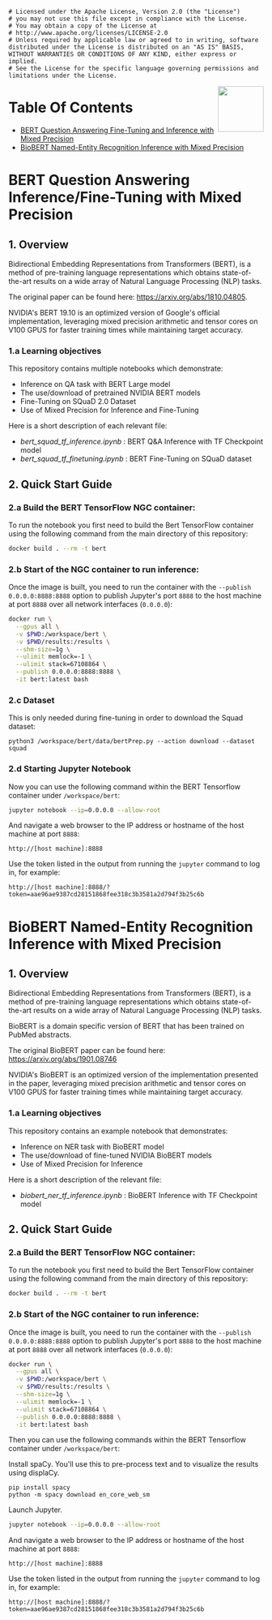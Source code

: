 ```
# Licensed under the Apache License, Version 2.0 (the "License")
# you may not use this file except in compliance with the License.
# You may obtain a copy of the License at
# http://www.apache.org/licenses/LICENSE-2.0
# Unless required by applicable law or agreed to in writing, software distributed under the License is distributed on an "AS IS" BASIS, WITHOUT WARRANTIES OR CONDITIONS OF ANY KIND, either express or implied.
# See the License for the specific language governing permissions and limitations under the License.
```
<img src="http://developer.download.nvidia.com/compute/machine-learning/frameworks/nvidia_logo.png" style="width: 90px; float: right;">


# Table Of Contents
- [BERT Question Answering Fine-Tuning and Inference with Mixed Precision](#bert-question-answering-inference/fine-tuning-with-mixed-precision)
- [BioBERT Named-Entity Recognition Inference with Mixed Precision](#biobert-named-entity-recognition-inference-with-mixed-precision)


# BERT Question Answering Inference/Fine-Tuning with Mixed Precision

## 1. Overview

Bidirectional Embedding Representations from Transformers (BERT), is a method of pre-training language representations which obtains state-of-the-art results on a wide array of Natural Language Processing (NLP) tasks.

The original paper can be found here: https://arxiv.org/abs/1810.04805.

NVIDIA's BERT 19.10 is an optimized version of Google's official implementation, leveraging mixed precision arithmetic and tensor cores on V100 GPUS for faster training times while maintaining target accuracy.

### 1.a Learning objectives

This repository contains multiple notebooks which demonstrate:
- Inference on QA task with BERT Large model
- The use/download of pretrained NVIDIA BERT models
- Fine-Tuning on SQuaD 2.0 Dataset
- Use of Mixed Precision for Inference and Fine-Tuning

Here is a short description of each relevant file:
 - _bert_squad_tf_inference.ipynb_ : BERT Q&A Inference with TF Checkpoint model
 - _bert_squad_tf_finetuning.ipynb_ : BERT Fine-Tuning on SQuaD dataset

## 2. Quick Start Guide

### 2.a Build the BERT TensorFlow NGC container:
To run the notebook you first need to build the Bert TensorFlow container using the following command from the main directory of this repository:

```bash
docker build . --rm -t bert
```
### 2.b Start of the NGC container to run inference:
Once the image is built, you need to run the container with the `--publish
0.0.0.0:8888:8888` option to publish Jupyter's port `8888` to the host machine
at port `8888` over all network interfaces (`0.0.0.0`):

```bash
docker run \
  --gpus all \
  -v $PWD:/workspace/bert \
  -v $PWD/results:/results \
  --shm-size=1g \
  --ulimit memlock=-1 \
  --ulimit stack=67108864 \
  --publish 0.0.0.0:8888:8888 \
  -it bert:latest bash
```

### 2.c Dataset


This is only needed during fine-tuning in order to download the Squad dataset:

```python3
python3 /workspace/bert/data/bertPrep.py --action download --dataset squad
```

### 2.d Starting Jupyter Notebook

Now you can use the following command within the BERT Tensorflow container under
`/workspace/bert`:

```bash
jupyter notebook --ip=0.0.0.0 --allow-root
```

And navigate a web browser to the IP address or hostname of the host machine
at port `8888`:

```
http://[host machine]:8888
```

Use the token listed in the output from running the `jupyter` command to log
in, for example:

```
http://[host machine]:8888/?token=aae96ae9387cd28151868fee318c3b3581a2d794f3b25c6b
```


# BioBERT Named-Entity Recognition Inference with Mixed Precision

## 1. Overview

Bidirectional Embedding Representations from Transformers (BERT), is a method of pre-training language representations which obtains state-of-the-art results on a wide array of Natural Language Processing (NLP) tasks. 

BioBERT is a domain specific version of BERT that has been trained on PubMed abstracts.

The original BioBERT paper can be found here: https://arxiv.org/abs/1901.08746

NVIDIA's BioBERT is an optimized version of the implementation presented in the paper, leveraging mixed precision arithmetic and tensor cores on V100 GPUS for faster training times while maintaining target accuracy.

### 1.a Learning objectives

This repository contains an example notebook that demonstrates:
- Inference on NER task with BioBERT model
- The use/download of fine-tuned NVIDIA BioBERT models
- Use of Mixed Precision for Inference

Here is a short description of the relevant file:
 - _biobert_ner_tf_inference.ipynb_ : BioBERT Inference with TF Checkpoint model
 
## 2. Quick Start Guide

### 2.a Build the BERT TensorFlow NGC container:
To run the notebook you first need to build the Bert TensorFlow container using the following command from the main directory of this repository:

```bash
docker build . --rm -t bert
```
### 2.b Start of the NGC container to run inference:
Once the image is built, you need to run the container with the `--publish
0.0.0.0:8888:8888` option to publish Jupyter's port `8888` to the host machine
at port `8888` over all network interfaces (`0.0.0.0`):

```bash
docker run \
  --gpus all \
  -v $PWD:/workspace/bert \
  -v $PWD/results:/results \
  --shm-size=1g \
  --ulimit memlock=-1 \
  --ulimit stack=67108864 \
  --publish 0.0.0.0:8888:8888 \
  -it bert:latest bash
```

Then you can use the following commands within the BERT Tensorflow container under
`/workspace/bert`:


Install spaCy. You'll use this to pre-process text and to visualize the results using displaCy.
```
pip install spacy
python -m spacy download en_core_web_sm
```

Launch Jupyter.
```bash
jupyter notebook --ip=0.0.0.0 --allow-root
```

And navigate a web browser to the IP address or hostname of the host machine
at port `8888`:

```
http://[host machine]:8888
```

Use the token listed in the output from running the `jupyter` command to log
in, for example:

```
http://[host machine]:8888/?token=aae96ae9387cd28151868fee318c3b3581a2d794f3b25c6b
```

